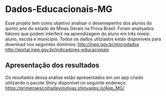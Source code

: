 # Dados-Educacionais-MG

Esse projeto tem como objetivo analisar o desemepenho dos alunos do quinto ano do estado de Minas Gerais na Prova Brasil.
Foram analisados fatores que podem interferir na aprendizagem do aluno em três níveis: aluno, escola e município. 
Todos os dados utilziados estão disponíveis para download nos seguintes domínios:
http://inep.gov.br/microdados
http://portal.inep.gov.br/indicadores-educacionais  

## Apresentação dos resultados
Os resultados dessa análise estão apresentados em um app criado utilizando o pacote Shiny
disponível no seguinte endereço:
https://primeiraescolhadevolutivas.shinyapps.io/App_MG/
